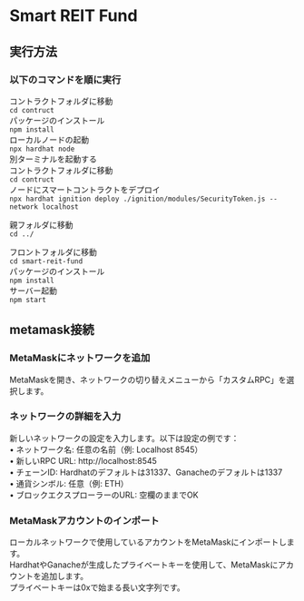 # Smart REIT Fund

## 実行方法

### 以下のコマンドを順に実行

コントラクトフォルダに移動  
`cd contruct`  
パッケージのインストール  
`npm install`  
ローカルノードの起動  
`npx hardhat node`  
別ターミナルを起動する  
コントラクトフォルダに移動  
`cd contruct`  
ノードにスマートコントラクトをデプロイ  
`npx hardhat ignition deploy ./ignition/modules/SecurityToken.js --network localhost`

親フォルダに移動  
`cd ../`  

フロントフォルダに移動  
`cd smart-reit-fund`  
パッケージのインストール  
`npm install`  
サーバー起動  
`npm start`  

## metamask接続

### MetaMaskにネットワークを追加

MetaMaskを開き、ネットワークの切り替えメニューから「カスタムRPC」を選択します。  
### ネットワークの詳細を入力

新しいネットワークの設定を入力します。以下は設定の例です：  
	•	ネットワーク名: 任意の名前（例: Localhost 8545）  
	•	新しいRPC URL: http://localhost:8545  
	•	チェーンID: Hardhatのデフォルトは31337、Ganacheのデフォルトは1337  
	•	通貨シンボル: 任意（例: ETH）  
	•	ブロックエクスプローラーのURL: 空欄のままでOK  

### MetaMaskアカウントのインポート

ローカルネットワークで使用しているアカウントをMetaMaskにインポートします。  
HardhatやGanacheが生成したプライベートキーを使用して、MetaMaskにアカウントを追加します。  
プライベートキーは0xで始まる長い文字列です。